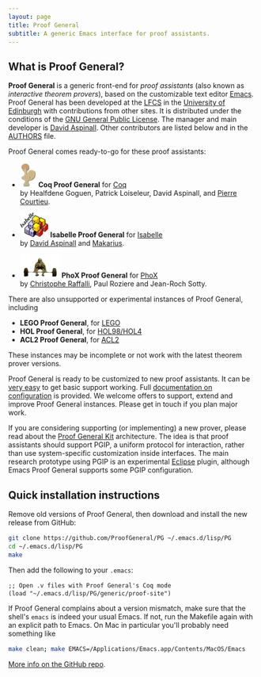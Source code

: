 ```yaml
---
layout: page
title: Proof General
subtitle: A generic Emacs interface for proof assistants.
---
```


## What is Proof General?

**Proof General** is a generic front-end for *proof assistants* (also
known as *interactive theorem provers*), based on the customizable text
editor [Emacs](http://www.emacswiki.org). Proof General has been
developed at the [LFCS](http://www.lfcs.informatics.ed.ac.uk/) in the
[University of Edinburgh](http://www.ed.ac.uk/) with contributions from
other sites. It is distributed under the conditions of the [GNU General
Public License](http://www.gnu.org/licenses/gpl-2.0.html). The manager
and main developer is [David
Aspinall](http://homepages.inf.ed.ac.uk/da). Other contributors are
listed below and in the [AUTHORS](/AUTHORS) file.

Proof General comes ready-to-go for these proof assistants:

- [![Coq logo](img/coq.png)](https://coq.inria.fr/)
  **Coq Proof General** for [Coq](https://coq.inria.fr/)  
  by Healfdene Goguen, Patrick Loiseleur, David Aspinall, and [Pierre Courtieu](http://cedric.cnam.fr/~courtiep/).

- [![Isabelle logo](img/isabelle.png)](http://www.cl.cam.ac.uk/Research/HVG/Isabelle/)
  **Isabelle Proof General** for [Isabelle](http://www.cl.cam.ac.uk/Research/HVG/Isabelle/)  
  by [David Aspinall](http://homepages.inf.ed.ac.uk/da) and [Makarius](http://www.lri.fr/~wenzel).

- [![PhoX logo](img/phox.png)](http://www.lama.univ-savoie.fr/~RAFFALLI/phox.html)
  **PhoX Proof General** for [PhoX](http://www.lama.univ-savoie.fr/~RAFFALLI/phox.html)  
  by [Christophe Raffalli](http://www.lama.univ-savoie.fr/~RAFFALLI), Paul Roziere and Jean-Roch Sotty.

There are also unsupported or experimental instances of Proof General,
including

-   **LEGO Proof General**,
    for [LEGO](http://www.dcs.ed.ac.uk/home/lego)
-   **HOL Proof General**,
    for [HOL98/HOL4](https://hol-theorem-prover.org/)
-   **ACL2 Proof General**,
    for [ACL2](http://www.cs.utexas.edu/users/moore/acl2)

These instances may be incomplete or not work with the latest theorem
prover versions.

Proof General is ready to be customized to new proof assistants. It can
be [very easy](https://github.com/ProofGeneral/PG/blob/master/obsolete/demoisa/demoisa-easy.el)
to get basic support working. Full [documentation on
configuration](http://proofgeneral.inf.ed.ac.uk/releases/ProofGeneral/doc/PG-adapting.pdf)
is provided. We welcome offers to support, extend and improve Proof
General instances. Please get in touch if you plan major work.

If you are considering supporting (or implementing) a new prover, please
read about the [Proof General Kit](http://proofgeneral.inf.ed.ac.uk/kit) architecture.
The idea is that proof assistants should support PGIP, a uniform protocol for
interaction, rather than use system-specific customization inside
interfaces. The main research prototype using PGIP is an experimental
[Eclipse](http://www.eclipse.org) plugin, although Emacs Proof General
supports some PGIP configuration.

## Quick installation instructions

Remove old versions of Proof General, then download and install the new release from GitHub:

```sh
git clone https://github.com/ProofGeneral/PG ~/.emacs.d/lisp/PG
cd ~/.emacs.d/lisp/PG
make
```

Then add the following to your `.emacs`:

```elisp
;; Open .v files with Proof General's Coq mode
(load "~/.emacs.d/lisp/PG/generic/proof-site")
```

If Proof General complains about a version mismatch, make sure that the shell's `emacs` is indeed your usual Emacs. If not, run the Makefile again with an explicit path to Emacs. On Mac in particular you'll probably need something like

```sh
make clean; make EMACS=/Applications/Emacs.app/Contents/MacOS/Emacs
```

[More info on the GitHub repo](https://github.com/ProofGeneral/PG#more-info).
